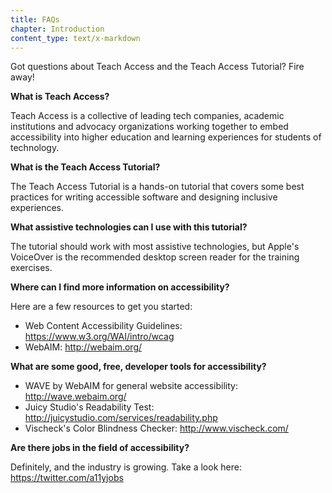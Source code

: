 ```yaml
---
title: FAQs
chapter: Introduction
content_type: text/x-markdown
---
```

Got questions about Teach Access and the Teach Access Tutorial? Fire away!

**What is Teach Access?**

Teach Access is a collective of leading tech companies, academic institutions and advocacy organizations working together to embed accessibility into higher education and learning experiences for students of technology.

**What is the Teach Access Tutorial?**

The Teach Access Tutorial is a hands-on tutorial that covers some best practices for writing accessible software and designing inclusive experiences.

**What assistive technologies can I use with this tutorial?**

The tutorial should work with most assistive technologies, but Apple's VoiceOver is the recommended desktop screen reader for the training exercises.

**Where can I find more information on accessibility?**

Here are a few resources to get you started:
- Web Content Accessibility Guidelines: <https://www.w3.org/WAI/intro/wcag>
- WebAIM: <http://webaim.org/>

**What are some good, free, developer tools for accessibility?**

- WAVE by WebAIM for general website accessibility: <http://wave.webaim.org/>
- Juicy Studio's Readability Test: 
<http://juicystudio.com/services/readability.php>
- Vischeck's Color Blindness Checker: <http://www.vischeck.com/>

**Are there jobs in the field of accessibility?**

Definitely, and the industry is growing. Take a look here: <https://twitter.com/a11yjobs>
